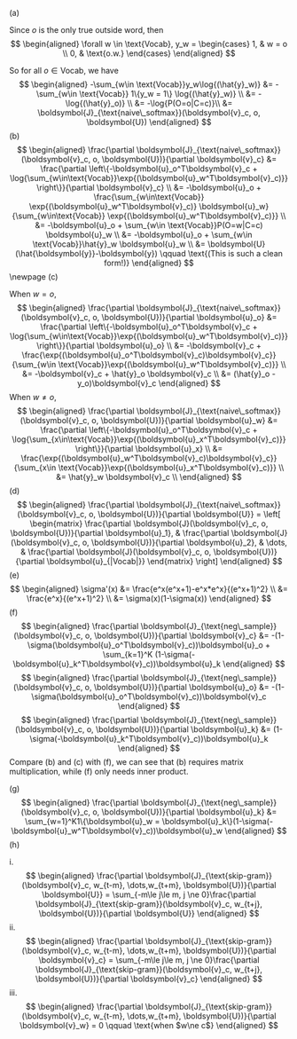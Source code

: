 (a) 

Since $o$ is the only true outside word, then 
$$
\begin{aligned}
\forall w \in \text{Vocab}, y_w = 
  \begin{cases}
    1, & w = o \\
    0, & \text{o.w.}
  \end{cases}
\end{aligned}
$$

So for all $o \in \text{Vocab}$, we have
$$
\begin{aligned}
-\sum_{w\in \text{Vocab}}y_w\log{(\hat{y}_w)} &= -\sum_{w\in \text{Vocab}} 1\{y_w = 1\} \log{(\hat{y}_w)} \\
&= -\log{(\hat{y}_o)} \\
&= -\log{P(O=o|C=c)}\\
&= \boldsymbol{J}_{\text{naive\_softmax}}(\boldsymbol{v}_c, o, \boldsymbol{U})
\end{aligned}
$$
(b)
$$
\begin{aligned}
\frac{\partial \boldsymbol{J}_{\text{naive\_softmax}}(\boldsymbol{v}_c, o, \boldsymbol{U})}{\partial \boldsymbol{v}_c} &=  \frac{\partial \left\{-\boldsymbol{u}_o^T\boldsymbol{v}_c + \log{\sum_{w\in\text{Vocab}}\exp{(\boldsymbol{u}_w^T\boldsymbol{v}_c)}} \right\}}{\partial \boldsymbol{v}_c} \\
&= -\boldsymbol{u}_o + \frac{\sum_{w\in\text{Vocab}} \exp{(\boldsymbol{u}_w^T\boldsymbol{v}_c)} \boldsymbol{u}_w}{\sum_{w\in\text{Vocab}} \exp{(\boldsymbol{u}_w^T\boldsymbol{v}_c)}} \\
&= -\boldsymbol{u}_o + \sum_{w\in \text{Vocab}}P(O=w|C=c) \boldsymbol{u}_w \\
&= -\boldsymbol{u}_o + \sum_{w\in \text{Vocab}}\hat{y}_w \boldsymbol{u}_w \\
&= \boldsymbol{U}(\hat{\boldsymbol{y}}-\boldsymbol{y}) \qquad \text{(This is such a clean form!)}
\end{aligned}
$$
\newpage
(c) 

When $w=o$, 
$$
\begin{aligned}
\frac{\partial \boldsymbol{J}_{\text{naive\_softmax}}(\boldsymbol{v}_c, o, \boldsymbol{U})}{\partial \boldsymbol{u}_o} &=  \frac{\partial \left\{-\boldsymbol{u}_o^T\boldsymbol{v}_c + \log{\sum_{w\in\text{Vocab}}\exp{(\boldsymbol{u}_w^T\boldsymbol{v}_c)}} \right\}}{\partial \boldsymbol{u}_o} \\
&= -\boldsymbol{v}_c + \frac{\exp{(\boldsymbol{u}_o^T\boldsymbol{v}_c)\boldsymbol{v}_c}}{\sum_{w\in \text{Vocab}}\exp{(\boldsymbol{u}_w^T\boldsymbol{v}_c)}} \\
&= -\boldsymbol{v}_c + \hat{y}_o \boldsymbol{v}_c \\
&= (\hat{y}_o - y_o)\boldsymbol{v}_c
\end{aligned}
$$
When $w\ne o$,
$$
\begin{aligned}
\frac{\partial \boldsymbol{J}_{\text{naive\_softmax}}(\boldsymbol{v}_c, o, \boldsymbol{U})}{\partial \boldsymbol{u}_w} &=  \frac{\partial \left\{-\boldsymbol{u}_o^T\boldsymbol{v}_c + \log{\sum_{x\in\text{Vocab}}\exp{(\boldsymbol{u}_x^T\boldsymbol{v}_c)}} \right\}}{\partial \boldsymbol{u}_x} \\
&= \frac{\exp{(\boldsymbol{u}_w^T\boldsymbol{v}_c)\boldsymbol{v}_c}}{\sum_{x\in \text{Vocab}}\exp{(\boldsymbol{u}_x^T\boldsymbol{v}_c)}} \\
&= \hat{y}_w \boldsymbol{v}_c \\
\end{aligned}
$$
(d)
$$
\begin{aligned}
\frac{\partial \boldsymbol{J}_{\text{naive\_softmax}}(\boldsymbol{v}_c, o, \boldsymbol{U})}{\partial \boldsymbol{U}} = 
\left[
  \begin{matrix}
    \frac{\partial \boldsymbol{J}(\boldsymbol{v}_c, o, \boldsymbol{U})}{\partial \boldsymbol{u}_1}, & \frac{\partial \boldsymbol{J}(\boldsymbol{v}_c, o, \boldsymbol{U})}{\partial \boldsymbol{u}_2}, & \dots, & \frac{\partial \boldsymbol{J}(\boldsymbol{v}_c, o, \boldsymbol{U})}{\partial \boldsymbol{u}_{|Vocab|}}
  \end{matrix}
\right]
\end{aligned}
$$
(e)
$$
\begin{aligned}
\sigma'(x) &= \frac{e^x(e^x+1)-e^x*e^x}{(e^x+1)^2} \\
           &= \frac{e^x}{(e^x+1)^2} \\
           &= \sigma(x)(1-\sigma(x))
\end{aligned}
$$
(f)
$$
\begin{aligned}
\frac{\partial \boldsymbol{J}_{\text{neg\_sample}}(\boldsymbol{v}_c, o, \boldsymbol{U})}{\partial \boldsymbol{v}_c} 
&= -(1-\sigma(\boldsymbol{u}_o^T\boldsymbol{v}_c))\boldsymbol{u}_o + \sum_{k=1}^K (1-\sigma(-\boldsymbol{u}_k^T\boldsymbol{v}_c))\boldsymbol{u}_k 
\end{aligned}
$$
$$
\begin{aligned}
\frac{\partial \boldsymbol{J}_{\text{neg\_sample}}(\boldsymbol{v}_c, o, \boldsymbol{U})}{\partial \boldsymbol{u}_o} 
&= -(1-\sigma(\boldsymbol{u}_o^T\boldsymbol{v}_c))\boldsymbol{v}_c
\end{aligned}
$$
$$
\begin{aligned}
\frac{\partial \boldsymbol{J}_{\text{neg\_sample}}(\boldsymbol{v}_c, o, \boldsymbol{U})}{\partial \boldsymbol{u}_k} 
&= (1-\sigma(-\boldsymbol{u}_k^T\boldsymbol{v}_c))\boldsymbol{u}_k
\end{aligned}
$$
Compare (b) and (c) with (f), we can see that (b) requires matrix multiplication, while (f) only needs inner product.

(g)
$$
\begin{aligned}
\frac{\partial \boldsymbol{J}_{\text{neg\_sample}}(\boldsymbol{v}_c, o, \boldsymbol{U})}{\partial \boldsymbol{u}_k} 
&= \sum_{w=1}^K1\{\boldsymbol{u}_w = \boldsymbol{u}_k\}(1-\sigma(-\boldsymbol{u}_w^T\boldsymbol{v}_c))\boldsymbol{u}_w
\end{aligned}
$$
(h)

i. 
$$
\begin{aligned}
\frac{\partial \boldsymbol{J}_{\text{skip-gram}}(\boldsymbol{v}_c, w_{t-m}, \dots,w_{t+m}, \boldsymbol{U})}{\partial \boldsymbol{U}} 
=  \sum_{-m\le j\le m, j \ne 0}\frac{\partial \boldsymbol{J}_{\text{skip-gram}}(\boldsymbol{v}_c, w_{t+j}, \boldsymbol{U})}{\partial \boldsymbol{U}}
\end{aligned}
$$
ii.
$$
\begin{aligned}
\frac{\partial \boldsymbol{J}_{\text{skip-gram}}(\boldsymbol{v}_c, w_{t-m}, \dots,w_{t+m}, \boldsymbol{U})}{\partial \boldsymbol{v}_c}
=  \sum_{-m\le j\le m, j \ne 0}\frac{\partial \boldsymbol{J}_{\text{skip-gram}}(\boldsymbol{v}_c, w_{t+j}, \boldsymbol{U})}{\partial \boldsymbol{v}_c}
\end{aligned}
$$
iii.
$$
\begin{aligned}
\frac{\partial \boldsymbol{J}_{\text{skip-gram}}(\boldsymbol{v}_c, w_{t-m}, \dots,w_{t+m}, \boldsymbol{U})}{\partial \boldsymbol{v}_w} = 0 \qquad \text{when $w\ne c$}
\end{aligned}
$$
